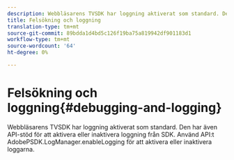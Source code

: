 ```yaml
---
description: Webbläsarens TVSDK har loggning aktiverat som standard. Den har även API-stöd för att aktivera eller inaktivera loggning från SDK. Använd API:t AdobePSDK.LogManager.enableLogging för att aktivera eller inaktivera loggarna.
title: Felsökning och loggning
translation-type: tm+mt
source-git-commit: 89bdda1d4bd5c126f19ba75a819942df901183d1
workflow-type: tm+mt
source-wordcount: '64'
ht-degree: 0%

---
```



# Felsökning och loggning{#debugging-and-logging}

Webbläsarens TVSDK har loggning aktiverat som standard. Den har även API-stöd för att aktivera eller inaktivera loggning från SDK. Använd API:t AdobePSDK.LogManager.enableLogging för att aktivera eller inaktivera loggarna.

